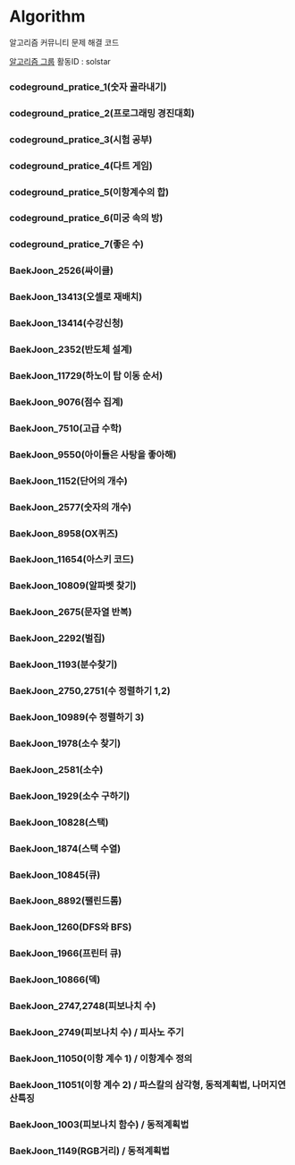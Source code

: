 ﻿# Algorithm
알고리즘 커뮤니티 문제 해결 코드

[알고리즘 그룹](https://www.acmicpc.net/group/member/1353)
활동ID : solstar

### codeground_pratice_1(숫자 골라내기)

### codeground_pratice_2(프로그래밍 경진대회)

### codeground_pratice_3(시험 공부)

### codeground_pratice_4(다트 게임)

### codeground_pratice_5(이항계수의 합)

### codeground_pratice_6(미궁 속의 방)

### codeground_pratice_7(좋은 수)

### BaekJoon_2526(싸이클)

### BaekJoon_13413(오셀로 재배치)

### BaekJoon_13414(수강신청)

### BaekJoon_2352(반도체 설계)

### BaekJoon_11729(하노이 탑 이동 순서)

### BaekJoon_9076(점수 집계)

### BaekJoon_7510(고급 수학)

### BaekJoon_9550(아이들은 사탕을 좋아해)

### BaekJoon_1152(단어의 개수)

### BaekJoon_2577(숫자의 개수)

### BaekJoon_8958(OX퀴즈)

### BaekJoon_11654(아스키 코드)

### BaekJoon_10809(알파벳 찾기)

### BaekJoon_2675(문자열 반복)

### BaekJoon_2292(벌집)

### BaekJoon_1193(분수찾기)

### BaekJoon_2750,2751(수 정렬하기 1,2)

### BaekJoon_10989(수 정렬하기 3)

### BaekJoon_1978(소수 찾기)

### BaekJoon_2581(소수)

### BaekJoon_1929(소수 구하기)

### BaekJoon_10828(스택)

### BaekJoon_1874(스택 수열)

### BaekJoon_10845(큐)

### BaekJoon_8892(팰린드롬)

### BaekJoon_1260(DFS와 BFS)

### BaekJoon_1966(프린터 큐)

### BaekJoon_10866(덱)

### BaekJoon_2747,2748(피보나치 수)

### BaekJoon_2749(피보나치 수) / 피사노 주기

### BaekJoon_11050(이항 계수 1) / 이항계수 정의

### BaekJoon_11051(이항 계수 2) / 파스칼의 삼각형, 동적계획법, 나머지연산특징

### BaekJoon_1003(피보나치 함수) / 동적계획법

### BaekJoon_1149(RGB거리) / 동적계획법